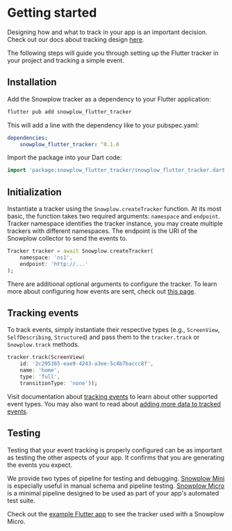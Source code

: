 # Getting started

Designing how and what to track in your app is an important decision. Check out our docs about tracking design [here](https://docs.snowplowanalytics.com/docs/understanding-tracking-design/introduction-to-tracking-design/).

The following steps will guide you through setting up the Flutter tracker in your project and tracking a simple event.

## Installation

Add the Snowplow tracker as a dependency to your Flutter application:

```bash
flutter pub add snowplow_flutter_tracker
```

This will add a line with the dependency like to your pubspec.yaml:

```yml
dependencies:
    snowplow_flutter_tracker: ^0.1.0
```

Import the package into your Dart code:

```dart
import 'package:snowplow_flutter_tracker/snowplow_flutter_tracker.dart'
```

## Initialization

Instantiate a tracker using the `Snowplow.createTracker` function.
At its most basic, the function takes two required arguments: `namespace` and `endpoint`.
Tracker namespace identifies the tracker instance, you may create multiple trackers with different namespaces.
The endpoint is the URI of the Snowplow collector to send the events to.

```dart
Tracker tracker = await Snowplow.createTracker(
    namespace: 'ns1',
    endpoint: 'http://...'
);
```

There are additional optional arguments to configure the tracker. To learn more about configuring how events are sent, check out [this page](02-configuration.md).

## Tracking events

To track events, simply instantiate their respective types (e.g., `ScreenView`, `SelfDescribing`, `Structured`) and pass them to the `tracker.track` or `Snowplow.track` methods.

```dart
tracker.track(ScreenView(
    id: '2c295365-eae9-4243-a3ee-5c4b7baccc8f',
    name: 'home',
    type: 'full',
    transitionType: 'none'));
```

Visit documentation about [tracking events](03-tracking-events.md) to learn about other supported event types. You may also want to read about [adding more data to tracked events](04-adding-data.md).

## Testing

Testing that your event tracking is properly configured can be as important as testing the other aspects of your app. It confirms that you are generating the events you expect.

We provide two types of pipeline for testing and debugging. [Snowplow Mini](https://docs.snowplowanalytics.com/docs/understanding-your-pipeline/what-is-snowplow-mini/) is especially useful in manual schema and pipeline testing. [Snowplow Micro](https://docs.snowplowanalytics.com/docs/understanding-your-pipeline/what-is-snowplow-micro/) is a minimal pipeline designed to be used as part of your app's automated test suite.

Check out the [example Flutter app](06-example-app.md) to see the tracker used with a Snowplow Micro.
